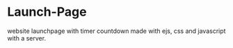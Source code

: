 # Launch-Page
website launchpage with timer countdown made with ejs, css and javascript with a server.
